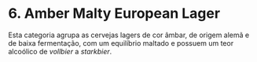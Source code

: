 # 6. Amber Malty European Lager

Esta categoria agrupa as cervejas lagers de cor âmbar, de origem alemã e de baixa fermentação, com um equilíbrio maltado e possuem um teor alcoólico de *vollbier* a *starkbier*.
